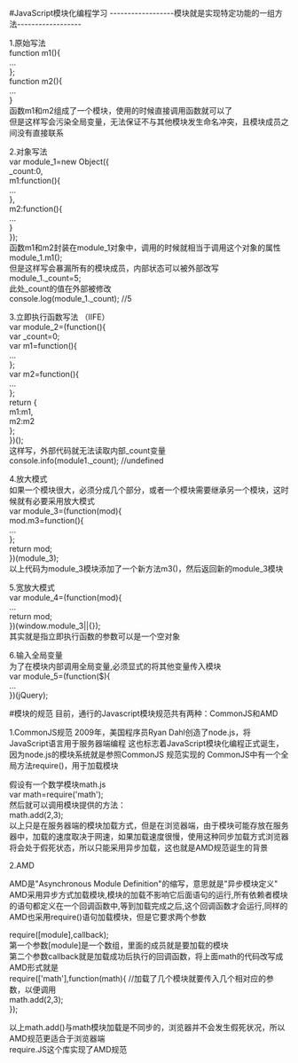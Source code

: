 #JavaScript模块化编程学习
------------------模块就是实现特定功能的一组方法------------------



1.原始写法 <br/>
function m1(){<br/>
    ...<br/>
};<br/>
function m2(){<br/>
    ...<br/>
}<br/>
函数m1和m2组成了一个模块，使用的时候直接调用函数就可以了<br/>
但是这样写会污染全局变量，无法保证不与其他模块发生命名冲突，且模块成员之间没有直接联系<br/>


2.对象写法<br/>
var module_1=new Object({<br/>
    _count:0,<br/>
    m1:function(){<br/>
        ...<br/>
    },<br/>
    m2:function(){<br/>
        ...<br/>
    }<br/>
});<br/>
函数m1和m2封装在module_1对象中，调用的时候就相当于调用这个对象的属性       module_1.m1();<br/>
但是这样写会暴漏所有的模块成员，内部状态可以被外部改写<br/>
module_1._count=5;<br/>
此处_count的值在外部被修改<br/>
console.log(module_1._count);           //5<br/>

3.立即执行函数写法   （IIFE）<br/>
var module_2=(function(){<br/>
    var _count=0;<br/>
    var m1=function(){<br/>
        ...<br/>
    };<br/>
    var m2=function(){<br/>
        ...<br/>
    };<br/>
    return {<br/>
        m1:m1,<br/>
        m2:m2<br/>
    };<br/>
})();<br/>
这样写，外部代码就无法读取内部_count变量<br/>
console.info(module1._count);           //undefined<br/>

4.放大模式<br/>
如果一个模块很大，必须分成几个部分，或者一个模块需要继承另一个模块，这时候就有必要采用放大模式<br/>
var module_3=(function(mod){<br/>
    mod.m3=function(){<br/>
        ...<br/>
    };<br/>
    return mod;<br/>
})(module_3);<br/>
以上代码为module_3模块添加了一个新方法m3()，然后返回新的module_3模块<br/>

5.宽放大模式<br/>
var module_4=(function(mod){<br/>
    ...<br/>
    return mod;<br/>
})(window.module_3||{});<br/>
其实就是指立即执行函数的参数可以是一个空对象<br/>

6.输入全局变量<br/>
为了在模块内部调用全局变量,必须显式的将其他变量传入模块<br/>
var module_5=(function($){<br/>
    ...<br/>
})(jQuery);<br/>

#模块的规范
目前，通行的Javascript模块规范共有两种：CommonJS和AMD

1.CommonJS规范
2009年，美国程序员Ryan Dahl创造了node.js，将JavaScript语言用于服务器端编程
这也标志着JavaScript模块化编程正式诞生，因为node.js的模块系统就是参照CommonJS 规范实现的
CommonJS中有一个全局方法require()，用于加载模块

假设有一个数学模块math.js<br/>
var math=require('math');<br/>
然后就可以调用模块提供的方法：<br/>
math.add(2,3);<br/>
以上只是在服务器端的模块加载方式，但是在浏览器端，由于模块可能存放在服务器中，加载的速度取决于网速，如果加载速度很慢，使用这种同步加载方式浏览器将会处于假死状态，所以只能采用异步加载，这也就是AMD规范诞生的背景<br/>

2.AMD

AMD是"Asynchronous Module Definition"的缩写，意思就是"异步模块定义"
AMD采用异步方式加载模块,模块的加载不影响它后面语句的运行,所有依赖者模块的语句都定义在一个回调函数中,等到加载完成之后,这个回调函数才会运行,同样的AMD也采用require()语句加载模块，但是它要求两个参数

require([module],callback);<br/>
第一个参数[module]是一个数组，里面的成员就是要加载的模块<br/>
第二个参数callback就是加载成功后执行的回调函数，将上面math的代码改写成AMD形式就是<br/>
require(['math'],function(math){    //加载了几个模块就要传入几个相对应的参数，以便调用<br/>
    math.add(2,3);<br/>
});<br/>

以上math.add()与math模块加载是不同步的，浏览器并不会发生假死状况，所以AMD规范更适合于浏览器端<br/>
require.JS这个库实现了AMD规范<br/>
